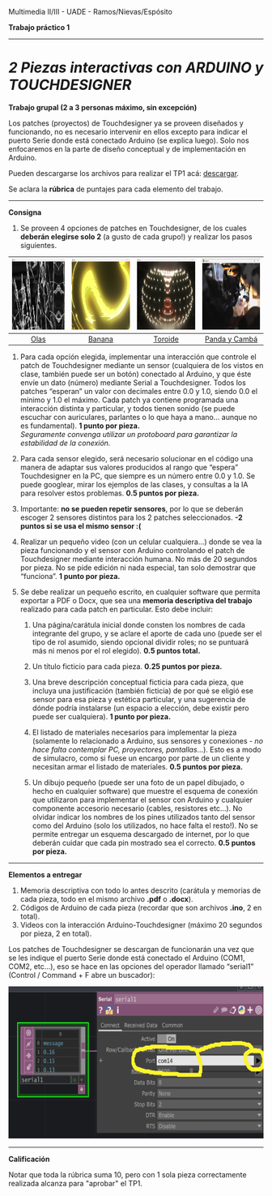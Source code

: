 Multimedia II/III - UADE - Ramos/Nievas/Espósito

**Trabajo práctico 1**

---

# *2 Piezas interactivas con ARDUINO y TOUCHDESIGNER*
**Trabajo grupal (2 a 3 personas máximo, sin excepción)**

Los patches (proyectos) de Touchdesigner ya se proveen diseñados y funcionando, no es necesario intervenir en ellos excepto para indicar el puerto Serie donde está conectado Arduino (se explica luego). Solo nos enfocaremos en la parte de diseño conceptual y de implementación en Arduino.

Pueden descargarse los archivos para realizar el TP1 acá: [descargar](https://github.com/JaoRamos/multimedia-uade-juan/raw/refs/heads/main/TPS/Archivos-TP1.zip).

Se aclara la **rúbrica** de puntajes para cada elemento del trabajo.

---

**Consigna** 

1. Se proveen 4 opciones de patches en Touchdesigner, de los cuales **deberán elegirse solo 2** (a gusto de cada grupo\!) y realizar los pasos siguientes.

| <img src="imgs/olas.png" width="200" height="140"> | <img src="imgs/banana.png" width="200" height="140"> | <img src="imgs/toroide.png" width="200" height="140"> | <img src="imgs/panda.png" width="200" height="140"> |
| :---: | :---: | :---: | :---: |
| [Olas](https://drive.google.com/file/d/1fKLqXHfQObpAkmkO7-EbD4VoOSMhJXbK/view?usp=drive_link) | [Banana](https://drive.google.com/file/d/1nXU8jbiJd1chZcsenVydCHFpriCpUhZn/view?usp=drive_link) | [Toroide](https://drive.google.com/file/d/1bdhSdPAwgyOTTYt2WokTFf5h1xBq5Cz4/view?usp=drive_link) | [Panda y Cambá](https://drive.google.com/file/d/197lCHBGCZXNnxvgSzI3k-M-JKEYyd0iM/view?usp=drive_link) |


1. Para cada opción elegida, implementar una interacción que controle el patch de Touchdesigner mediante un sensor (cualquiera de los vistos en clase, también puede ser un botón) conectado al Arduino, y que éste envíe un dato (número) mediante Serial a Touchdesigner. Todos los patches “esperan” un valor con decimales entre 0.0 y 1.0, siendo 0.0 el mínimo y 1.0 el máximo. Cada patch ya contiene programada una interacción distinta y particular, y todos tienen sonido (se puede escuchar con auriculares, parlantes o lo que haya a mano… aunque no es fundamental). **1 punto por pieza.**  
   *Seguramente convenga utilizar un protoboard para garantizar la estabilidad de la conexión.*

2. Para cada sensor elegido, será necesario solucionar en el código una manera de adaptar sus valores producidos al rango que “espera” Touchdesigner en la PC, que siempre es un número entre 0.0 y 1.0. Se puede googlear, mirar los ejemplos de las clases, y consultas a la IA para resolver estos problemas. **0.5 puntos por pieza.**

3. Importante: **no se pueden repetir sensores**, por lo que se deberán escoger 2 sensores distintos para los 2 patches seleccionados. **\-2 puntos si se usa el mismo sensor :(**

4. Realizar un pequeño video (con un celular cualquiera…) donde se vea la pieza funcionando y el sensor con Arduino controlando el patch de Touchdesigner mediante interacción humana. No más de 20 segundos por pieza. No se pide edición ni nada especial, tan solo demostrar que “funciona”. **1 punto por pieza.**

5. Se debe realizar un pequeño escrito, en cualquier software que permita exportar a PDF o Docx, que sea una **memoria descriptiva del trabajo** realizado para cada patch en particular. Esto debe incluir:

   1. Una página/carátula inicial donde consten los nombres de cada integrante del grupo, y se aclare el aporte de cada uno (puede ser el tipo de rol asumido, siendo opcional dividir roles; no se puntuará más ni menos por el rol elegido).  **0.5 puntos total.**

   2. Un título ficticio para cada pieza. **0.25 puntos por pieza.**

   3. Una breve descripción conceptual ficticia para cada pieza, que incluya una justificación (también ficticia) de por qué se eligió ese sensor para esa pieza y estética particular, y una sugerencia de dónde podría instalarse (un espacio a elección, debe existir pero puede ser cualquiera). **1 punto por pieza.**

   4. El listado de materiales necesarios para implementar la pieza (solamente lo relacionado a Arduino, sus sensores y conexiones \- *no hace falta contemplar PC, proyectores, pantallas*…). Esto es a modo de simulacro, como si fuese un encargo por parte de un cliente y necesitan armar el listado de materiales. **0.5 puntos por pieza.**

   5. Un dibujo pequeño (puede ser una foto de un papel dibujado, o hecho en cualquier software) que muestre el esquema de conexión que utilizaron para implementar el sensor con Arduino y cualquier componente accesorio necesario (cables, resistores etc…). No olvidar indicar los nombres de los pines utilizados tanto del sensor como del Arduino (solo los utilizados, no hace falta el resto\!). No se permite entregar un esquema descargado de internet, por lo que deberán cuidar que cada pin mostrado sea el correcto. **0.5 puntos por pieza.**

---

**Elementos a entregar**

1. Memoria descriptiva con todo lo antes descrito (carátula y memorias de cada pieza, todo en el mismo archivo **.pdf** o **.docx**).  
2. Códigos de Arduino de cada pieza (recordar que son archivos **.ino**, 2 en total).  
3. Videos con la interacción Arduino-Touchdesigner (máximo 20 segundos por pieza, 2 en total).

Los patches de Touchdesigner se descargan de funcionarán una vez que se les indique el puerto Serie donde está conectado el Arduino (COM1, COM2, etc…), eso se hace en las opciones del operador llamado “serial1” (Control / Command \+ F abre un buscador):

<img src="imgs/serial-td.png" width="600" height="300">

---

**Calificación**

Notar que toda la rúbrica suma 10, pero con 1 sola pieza correctamente realizada alcanza para "aprobar" el TP1.